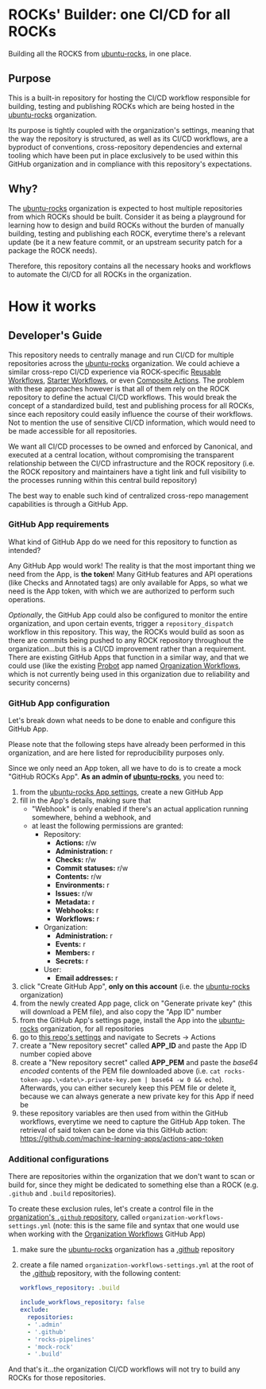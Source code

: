 # ROCKs' Builder: one CI/CD for all ROCKs

Building all the ROCKS from [ubuntu-rocks](https://github.com/ubuntu-rocks), in one place.

## Purpose

This is a built-in repository for hosting the CI/CD workflow responsible for 
building, testing and publishing ROCKs which are being hosted in the 
[ubuntu-rocks](https://github.com/ubuntu-rocks) organization.

Its purpose is tightly coupled with the organization's settings, meaning that 
the way the repository is structured, as well as its CI/CD workflows, are 
a byproduct of conventions, cross-repository dependencies and external tooling which 
have been put in place exclusively to be used within this GitHub organization 
and in compliance with this repository's expectations.

## Why?

The [ubuntu-rocks](https://github.com/ubuntu-rocks) organization is expected to 
host multiple repositories from which ROCKs should be built. Consider it as being 
a playground for learning how to design and build ROCKs without the burden of 
manually building, testing and publishing each ROCK, everytime there's a 
relevant update (be it a new feature commit, or an upstream security patch for a 
package the ROCK needs).

Therefore, this repository contains all the necessary hooks and workflows to 
automate the CI/CD for all ROCKs in the organization.

# How it works

## Developer's Guide

This repository needs to centrally manage and run CI/CD for multiple repositories 
across the [ubuntu-rocks](https://github.com/ubuntu-rocks) organization. We could 
achieve a similar cross-repo CI/CD experience via ROCK-specific [Reusable Workflows](https://docs.github.com/en/actions/using-workflows/reusing-workflows), [Starter Workflows](https://docs.github.com/en/actions/using-workflows/creating-starter-workflows-for-your-organization), or even 
[Composite Actions](https://docs.github.com/en/actions/creating-actions/creating-a-composite-action). 
The problem with these approaches however is that all of them rely on the ROCK repository to 
define the actual CI/CD workflows. This would break the concept of a standardized 
build, test and publishing process for all ROCKs, since each repository could 
easily influence the course of their workflows. Not to mention the use of sensitive 
CI/CD information, which would need to be made accessible for all repositories.

We want all CI/CD processes to be owned and enforced by Canonical, and 
executed at a central location, without compromising the transparent 
relationship between the CI/CD infrastructure and the ROCK repository 
(i.e. the ROCK repository and maintainers have a tight link and full visibility 
to the processes running within this central build repository)

The best way to enable such kind of centralized cross-repo management capabilities is through 
a GitHub App. 

### GitHub App requirements

What kind of GitHub App do we need for this repository to function as intended?

Any GitHub App would work! The reality is that the most important thing we need from the App, is **the token**! Many GitHub features and API operations (like Checks and Annotated tags) are only available for Apps, so what we need is the App token, with which we are authorized to perform such operations.

*Optionally*, the GitHub App could also be configured to monitor the entire organization, and upon certain events, trigger a `repository_dispatch` workflow in this repository. This way, the ROCKs would build as soon as there are commits being pushed to any ROCK repository throughout the organization...but this is a CI/CD improvement rather than a requirement. There are existing GitHub Apps that function in a similar way, and that we could use (like the existing [Probot](https://github.com/probot/probot)
app named [Organization Workflows](https://probot.github.io/apps/organization-workflows/), which is not currently being used in this organization due to reliability and security concerns)

### GitHub App configuration

Let's break down what needs to be done to enable and configure this GitHub App.

Please note that the following steps have already been performed in this organization, 
and are here listed for reproducibility purposes only.

Since we only need an App token, all we have to do is to create a mock "GitHub ROCKs App". **As an admin of [ubuntu-rocks](https://github.com/ubuntu-rocks)**, you need to:

 1. from the [ubuntu-rocks App settings](https://github.com/organizations/ubuntu-rocks/settings/apps), create a new GitHub App
 2. fill in the App's details, making sure that 
     - "Webhook" is only enabled if there's an actual application running somewhere, behind a webhook, and
     - at least the following permissions are granted:
       - Repository:
         - **Actions:** r/w
         - **Administration:** r
         - **Checks:** r/w
         - **Commit statuses:** r/w
         - **Contents:** r/w
         - **Environments:** r
         - **Issues:** r/w
         - **Metadata:** r
         - **Webhooks:** r
         - **Workflows:** r
       - Organization:
         - **Administration:** r
         - **Events:** r
         - **Members:** r
         - **Secrets:** r
       - User:
         - **Email addresses:** r
 3. click "Create GitHub App", **only on this account** (i.e. the [ubuntu-rocks](https://github.com/ubuntu-rocks) organization)
 4. from the newly created App page, click on "Generate private key" (this will download a PEM file), and also copy the "App ID" number
 5. from the GitHub App's settings page, install the App into the [ubuntu-rocks](https://github.com/ubuntu-rocks) organization, for all repositories
 6. go to [this repo's settings](https://github.com/ubuntu-rocks/.build/settings) and navigate to Secrets -> Actions
 7. create a "New repository secret" called **APP_ID** and paste the App ID number copied above
 8. create a "New repository secret" called **APP_PEM** and paste the *base64 encoded* contents of the PEM file downloaded above (i.e. `cat rocks-token-app.\<date\>.private-key.pem | base64 -w 0 && echo`). Afterwards, you can either securely keep this PEM file or delete it, because we can always generate a new private key for this App if need be
 9. these repository variables are then used from within the GitHub workflows, everytime we need to capture the GitHub App token. The retrieval of said token can be done via this GitHub action: <https://github.com/machine-learning-apps/actions-app-token>

### Additional configurations

There are repositories within the organization that we don't want to scan or build for, since they might be dedicated to something else than a ROCK (e.g. `.github` and `.build` repositories).

To create these exclusion rules, let's create a control file in the [organization's `.github` repository](https://github.com/ubuntu-rocks/.github/), called `organization-workflows-settings.yml` (note: this is the same file and syntax that one would use when working with the [Organization Workflows](https://probot.github.io/apps/organization-workflows/) GitHub App)

 1. make sure the [ubuntu-rocks](https://github.com/ubuntu-rocks) organization has a [.github](https://github.com/ubuntu-rocks/.github) repository
 2. create a file named `organization-workflows-settings.yml` at the root of the 
 [.github](https://github.com/ubuntu-rocks/.github) repository, with the following content:

    ```yaml
    workflows_repository: .build

    include_workflows_repository: false
    exclude:
      repositories:
      - '.admin'
      - '.github'
      - 'rocks-pipelines'
      - 'mock-rock'
      - '.build'
    ```

And that's it...the organization CI/CD workflows will not try to build any ROCKs for those repositories.
